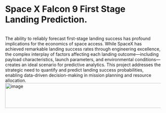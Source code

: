 # <b>Space X Falcon 9 First Stage Landing Prediction.</b>
<br>
The ability to reliably forecast first-stage landing success has profound implications for the economics of space access. While SpaceX has achieved remarkable landing success rates through engineering excellence, the complex interplay of factors affecting each landing outcome—including payload characteristics, launch parameters, and environmental conditions—creates an ideal scenario for predictive analytics. This project addresses the strategic need to quantify and predict landing success probabilities, enabling data-driven decision-making in mission planning and resource allocation.
<br><img width="9506" height="81" alt="image" src="https://github.com/user-attachments/assets/3467fa30-0840-4005-bf86-535138e6291a" />
